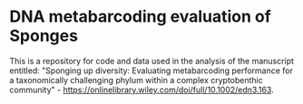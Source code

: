 # DNA metabarcoding evaluation of Sponges
This is a repository for code and data used in the analysis of the manuscript entitled: "Sponging up diversity: Evaluating metabarcoding performance for a taxonomically challenging phylum within a complex cryptobenthic community" - https://onlinelibrary.wiley.com/doi/full/10.1002/edn3.163. 
